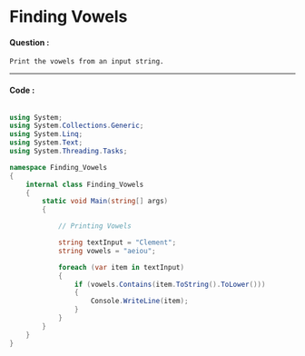 # Finding Vowels

#### Question :

    Print the vowels from an input string.

---

#### Code :

```c#

using System;
using System.Collections.Generic;
using System.Linq;
using System.Text;
using System.Threading.Tasks;

namespace Finding_Vowels
{
    internal class Finding_Vowels
    {
        static void Main(string[] args)
        {

            // Printing Vowels

            string textInput = "Clement";
            string vowels = "aeiou";

            foreach (var item in textInput)
            {
                if (vowels.Contains(item.ToString().ToLower()))
                {
                    Console.WriteLine(item);
                }
            }
        }
    }
}

```

